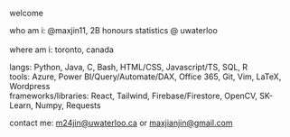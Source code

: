 welcome


who am i: @maxjin11, 2B honours statistics @ uwaterloo
&nbsp;<br>
&nbsp;<br>
where am i: toronto, canada


langs: Python, Java, C, Bash, HTML/CSS, Javascript/TS, SQL, R
&nbsp;<br>
tools: Azure, Power BI/Query/Automate/DAX, Office 365, Git, Vim, LaTeX, Wordpress
&nbsp;<br>
frameworks/libraries: React, Tailwind, Firebase/Firestore, OpenCV, SK-Learn, Numpy, Requests


contact me: m24jin@uwaterloo.ca or maxjianjin@gmail.com

<!---
- 👋 Hi, I’m @maxjin11, a UWaterloo Honours Statistics student (2A) from Toronto, Canada.
- 💪 Status: Currently working as a Data Analyst at Greenhouse

- 👀 I’m interested in programming, music production, basketball, badminton, snowboarding and fitness.
- 🌱 I'm currently learning ReactJS, hoping to improve my front-end development and designing skills. 
- 😎 Languages: Python, Java, C, Bash Scripting, HTML, CSS, Javascript/TS, SQL
- 🤩 Libraries: ReactJS, Tailwind CSS, Firebase/Firestore, Node.js, ExpressJS, OpenCV, Mediapipe, Scikit-Learn, NumPy, NLTK, Requests, BeautifulSoup, Tkinter
- 😼 Technologies: Git, Azure, Linux Terminal, LaTeX, VSCode 
- 💞️ I’d love to collaborate on projects in order to add to my programming experience.
- 📫 You can reach me at my email: m24jin@uwaterloo.ca
--->

<!---
maxjin11/maxjin11 is a ✨ special ✨ repository because its `README.md` (this file) appears on your GitHub profile.
You can click the Preview link to take a look at your changes.
--->

